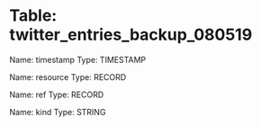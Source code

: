 Table: twitter_entries_backup_080519
====================================

Name: timestamp
Type: TIMESTAMP

Name: resource
Type: RECORD

Name: ref
Type: RECORD

Name: kind
Type: STRING

